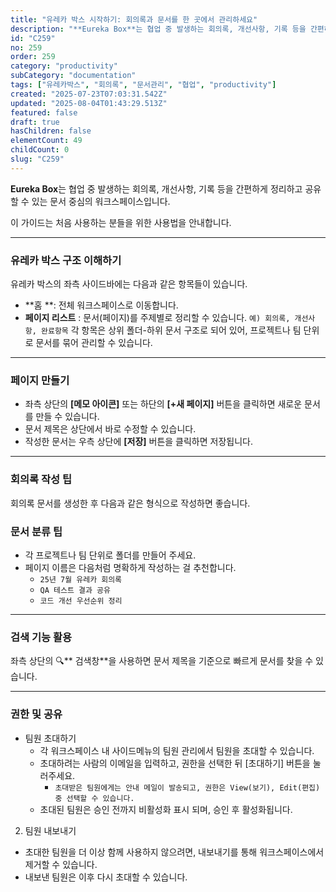 ```yaml
---
title: "유레카 박스 시작하기: 회의록과 문서를 한 곳에서 관리하세요"
description: "**Eureka Box**는 협업 중 발생하는 회의록, 개선사항, 기록 등을 간편하게 정리하고 공유할 수 있는 문서 중심의 워크스페이스입니다.   이 가이드는 처음 사용하는 분들을 위한 사용법을 안내합니다.    ---        유레카 박스 구조 이해하기  유레카..."
id: "C259"
no: 259
order: 259
category: "productivity"
subCategory: "documentation"
tags: ["유레카박스", "회의록", "문서관리", "협업", "productivity"]
created: "2025-07-23T07:03:31.542Z"
updated: "2025-08-04T01:43:29.513Z"
featured: false
draft: true
hasChildren: false
elementCount: 49
childCount: 0
slug: "C259"
---
```


**Eureka Box**는 협업 중 발생하는 회의록, 개선사항, 기록 등을 간편하게 정리하고 공유할 수 있는 문서 중심의 워크스페이스입니다. 

이 가이드는 처음 사용하는 분들을 위한 사용법을 안내합니다.



---



### 유레카 박스 구조 이해하기

유레카 박스의 좌측 사이드바에는 다음과 같은 항목들이 있습니다.

  - **홈 **: 전체 워크스페이스로 이동합니다.
  - **페이지 리스트** : 문서(페이지)를 주제별로 정리할 수 있습니다.
`예) 회의록, 개선사항, 완료항목`
각 항목은 상위 폴더-하위 문서 구조로 되어 있어, 프로젝트나 팀 단위로 문서를 묶어 관리할 수 있습니다.



---



### 페이지 만들기

- 좌측 상단의 **[메모 아이콘]** 또는 하단의 **[+새 페이지]** 버튼을 클릭하면 새로운 문서를 만들 수 있습니다.
- 문서 제목은 상단에서 바로 수정할 수 있습니다.
- 작성한 문서는 우측 상단에 **[저장]** 버튼을 클릭하면 저장됩니다.


---



### 회의록 작성 팁 

회의록 문서를 생성한 후 다음과 같은 형식으로 작성하면 좋습니다.






### 문서 분류  팁

- 각 프로젝트나 팀 단위로 폴더를 만들어 주세요.
- 페이지 이름은 다음처럼 명확하게 작성하는 걸 추천합니다.
  - `25년 7월 유레카 회의록`
  - `QA 테스트 결과 공유`
  - `코드 개선 우선순위 정리`


---



### 검색 기능 활용

좌측 상단의  🔍** 검색창**을 사용하면 문서 제목을 기준으로 빠르게 문서를 찾을 수 있습니다.



---



### 권한 및 공유

- 팀원 초대하기
  - 각 워크스페이스 내 사이드메뉴의 팀원 관리에서 팀원을 초대할 수 있습니다.
  - 초대하려는 사람의 이메일을 입력하고, 권한을 선택한 뒤 [초대하기] 버튼을 눌러주세요.
    - `초대받은 팀원에게는 안내 메일이 발송되고, 권한은 View(보기), Edit(편집) 중 선택할 수 있습니다.`
  - 초대된 팀원은 승인 전까지 비활성화 표시 되며, 승인 후 활성화됩니다.
2. 팀원 내보내기

  - 초대한 팀원을 더 이상 함께 사용하지 않으려면, 내보내기를 통해 워크스페이스에서 제거할 수 있습니다.
  - 내보낸 팀원은 이후 다시 초대할 수 있습니다.
